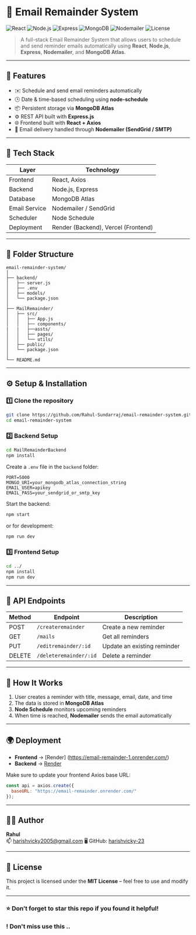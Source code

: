 # 📧 Email Remainder System

![React](https://img.shields.io/badge/Frontend-React-blue?logo=react)
![Node.js](https://img.shields.io/badge/Backend-Node.js-green?logo=node.js)
![Express](https://img.shields.io/badge/API-Express-lightgrey?logo=express)
![MongoDB](https://img.shields.io/badge/Database-MongoDB-green?logo=mongodb)
![Nodemailer](https://img.shields.io/badge/Email-Nodemailer-yellow?logo=gmail)
![License](https://img.shields.io/badge/License-MIT-blue)

> A full-stack Email Remainder System that allows users to schedule and send reminder emails automatically using **React**, **Node.js**, **Express**, **Nodemailer**, and **MongoDB Atlas**.

---

## 🚀 Features

- ✉️ Schedule and send email reminders automatically  
- 🕒 Date & time-based scheduling using **node-schedule**  
- 📦 Persistent storage via **MongoDB Atlas**  
- ⚙️ REST API built with **Express.js**  
- 🌐 Frontend built with **React + Axios**  
- 🔔 Email delivery handled through **Nodemailer (SendGrid / SMTP)**  

---

## 🧩 Tech Stack

| Layer | Technology |
|-------|-------------|
| Frontend | React, Axios |
| Backend | Node.js, Express |
| Database | MongoDB Atlas |
| Email Service | Nodemailer / SendGrid |
| Scheduler | Node Schedule |
| Deployment | Render (Backend), Vercel (Frontend) |

---

## 📁 Folder Structure

```
email-remainder-system/
│
├── backend/
│   ├── server.js
│   ├── .env
│   ├── models/
│   └── package.json
│
├── MailRemainder/
│   ├── src/
│   │   ├── App.js
│   │   ├── components/
|   |   ├──assts/
│   │   ├── pages/
│   │   └── utils/
│   ├── public/
│   └── package.json
│
└── README.md
```

---

## ⚙️ Setup & Installation

### 1️⃣ Clone the repository
```bash
git clone https://github.com/Rahul-Sundarraj/email-remainder-system.git
cd email-remainder-system
```

### 2️⃣ Backend Setup
```bash
cd MailRemainderBackend
npm install
```

Create a `.env` file in the `backend` folder:
```env
PORT=5000
MONGO_URI=your_mongodb_atlas_connection_string
EMAIL_USER=apikey
EMAIL_PASS=your_sendgrid_or_smtp_key
```

Start the backend:
```bash
npm start
```
or for development:
```bash
npm run dev
```

### 3️⃣ Frontend Setup
```bash
cd ../
npm install
npm run dev
```

---

## 🔗 API Endpoints

| Method | Endpoint | Description |
|--------|-----------|-------------|
| POST | `/createremainder` | Create a new reminder |
| GET | `/mails` | Get all reminders |
| PUT | `/editremainder/:id` | Update an existing reminder |
| DELETE | `/deleteremainder/:id` | Delete a reminder |

---

## 🧠 How It Works

1. User creates a reminder with title, message, email, date, and time  
2. The data is stored in **MongoDB Atlas**  
3. **Node Schedule** monitors upcoming reminders  
4. When time is reached, **Nodemailer** sends the email automatically  

---

## 🌍 Deployment

- **Frontend** → [Render] (https://email-remainder-1.onrender.com/)
- **Backend** → [Render](https://email-remainder.onrender.com/)  

Make sure to update your frontend Axios base URL:
```js
const api = axios.create({
  baseURL: "https://email-remainder.onrender.com/"
});

```

---

## 🧑‍💻 Author

**Rahul**  
📫  harishvicky2005@gmail.com
🖥️ GitHub: [harishvicky-23](https://github.com/harishvicky-23/EmailRemainderSystem)

---

## 🪪 License
This project is licensed under the **MIT License** – feel free to use and modify it.

---

### ⭐ Don’t forget to star this repo if you found it helpful!
### ! Don't miss use this ..
